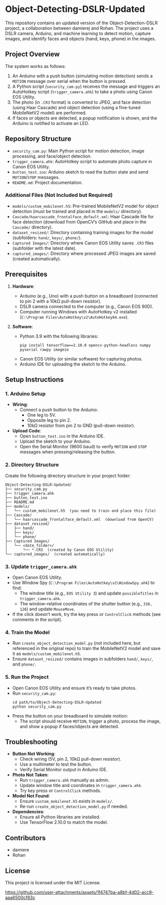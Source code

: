 # Object-Detecting-DSLR-Updated

This repository contains an updated version of the Object-Detection-DSLR project, a collaboration between damierej and Rohan. The project uses a DSLR camera, Arduino, and machine learning to detect motion, capture images, and identify faces and objects (hand, keys, phone) in the images.

## Project Overview

The system works as follows:
1. An Arduino with a push button (simulating motion detection) sends a `MOTION` message over serial when the button is pressed.
2. A Python script (`security_cam.py`) receives the message and triggers an AutoHotkey script (`trigger_camera.ahk`) to take a photo using Canon EOS Utility.
3. The photo (in `.CR3` format) is converted to JPEG, and face detection (using Haar Cascade) and object detection (using a fine-tuned MobileNetV2 model) are performed.
4. If faces or objects are detected, a popup notification is shown, and the Arduino is notified to activate an LED.

## Repository Structure

- `security_cam.py`: Main Python script for motion detection, image processing, and face/object detection.
- `trigger_camera.ahk`: AutoHotkey script to automate photo capture in Canon EOS Utility.
- `button_test.ino`: Arduino sketch to read the button state and send `MOTION`/`STOP` messages.
- `README.md`: Project documentation.

### Additional Files (Not Included but Required)
- `models/custom_mobilenet.h5`: Pre-trained MobileNetV2 model for object detection (must be trained and placed in the `models/` directory).
- `Cascade/haarcascade_frontalface_default.xml`: Haar Cascade file for face detection (download from OpenCV’s GitHub and place in the `Cascade/` directory).
- `dataset_resized/`: Directory containing training images for the model (subfolders: `hand/`, `keys/`, `phone/`).
- `Captured Images/`: Directory where Canon EOS Utility saves `.CR3` files (subfolder with the latest date).
- `captured_images/`: Directory where processed JPEG images are saved (created automatically).

## Prerequisites

1. **Hardware**:
   - Arduino (e.g., Uno) with a push button on a breadboard (connected to pin 2 with a 10kΩ pull-down resistor).
   - DSLR camera connected to the computer (e.g., Canon EOS 90D).
   - Computer running Windows with AutoHotkey v2 installed (`C:\Program Files\AutoHotkey\v2\AutoHotkey64.exe`).

2. **Software**:
   - Python 3.9 with the following libraries:
     ```
     pip install tensorflow==2.10.0 opencv-python-headless numpy pyserial rawpy imageio
     ```
   - Canon EOS Utility (or similar software) for capturing photos.
   - Arduino IDE for uploading the sketch to the Arduino.

## Setup Instructions

### 1. Arduino Setup
- **Wiring**:
  - Connect a push button to the Arduino:
    - One leg to 5V.
    - Opposite leg to pin 2.
    - 10kΩ resistor from pin 2 to GND (pull-down resistor).
- **Upload Code**:
  - Open `button_test.ino` in the Arduino IDE.
  - Upload the sketch to your Arduino.
  - Open the Serial Monitor (9600 baud) to verify `MOTION` and `STOP` messages when pressing/releasing the button.

### 2. Directory Structure
Create the following directory structure in your project folder:
```
Object-Detecting-DSLR-Updated/
├── security_cam.py
├── trigger_camera.ahk
├── button_test.ino
├── README.md
├── models/
│   └── custom_mobilenet.h5  (you need to train and place this file)
├── Cascade/
│   └── haarcascade_frontalface_default.xml  (download from OpenCV)
├── dataset_resized/
│   ├── hand/
│   ├── keys/
│   └── phone/
├── Captured Images/
│   └── <date_folder>/
│       └── *.CR3  (created by Canon EOS Utility)
└── captured_images/  (created automatically)
```

### 3. Update `trigger_camera.ahk`
- Open Canon EOS Utility.
- Use Window Spy (`C:\Program Files\AutoHotkey\v2\WindowSpy.ahk`) to find:
  - The window title (e.g., `EOS Utility 3`) and update `possibleTitles` in `trigger_camera.ahk`.
  - The window-relative coordinates of the shutter button (e.g., `310, 126`) and update `MouseMove`.
- If the click doesn’t work, try the key press or `ControlClick` methods (see comments in the script).

### 4. Train the Model
- Run `create_object_detection_model.py` (not included here, but referenced in the original repo) to train the MobileNetV2 model and save it as `models/custom_mobilenet.h5`.
- Ensure `dataset_resized/` contains images in subfolders `hand/`, `keys/`, and `phone/`.

### 5. Run the Project
- Open Canon EOS Utility and ensure it’s ready to take photos.
- Run `security_cam.py`:
  ```
  cd path/to/Object-Detecting-DSLR-Updated
  python security_cam.py
  ```
- Press the button on your breadboard to simulate motion:
  - The script should receive `MOTION`, trigger a photo, process the image, and show a popup if faces/objects are detected.

## Troubleshooting

- **Button Not Working**:
  - Check wiring (5V, pin 2, 10kΩ pull-down resistor).
  - Use a multimeter to test the button.
  - Verify Serial Monitor output in Arduino IDE.
- **Photo Not Taken**:
  - Run `trigger_camera.ahk` manually as admin.
  - Update window title and coordinates in `trigger_camera.ahk`.
  - Try key press or `ControlClick` methods.
- **Model Not Found**:
  - Ensure `custom_mobilenet.h5` exists in `models/`.
  - Re-run `create_object_detection_model.py` if needed.
- **Dependencies**:
  - Ensure all Python libraries are installed.
  - Use TensorFlow 2.10.0 to match the model.

## Contributors

- damiere
- Rohan

## License

This project is licensed under the MIT License.



https://github.com/user-attachments/assets/1f4747ba-a8bf-4d02-acc9-aaa6500cf83c


